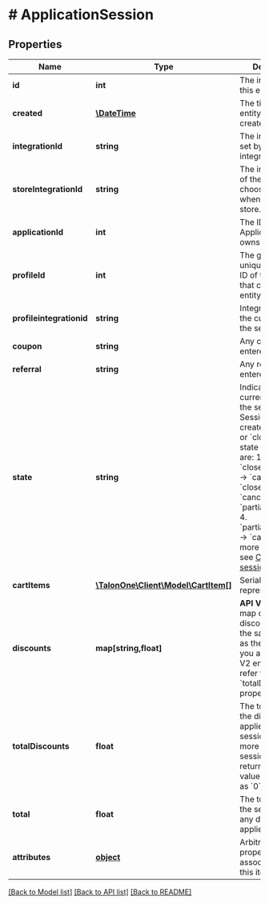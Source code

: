 # # ApplicationSession

## Properties

Name | Type | Description | Notes
------------ | ------------- | ------------- | -------------
**id** | **int** | The internal ID of this entity. | 
**created** | [**\DateTime**](\DateTime.md) | The time this entity was created. | 
**integrationId** | **string** | The integration ID set by your integration layer. | 
**storeIntegrationId** | **string** | The integration ID of the store. You choose this ID when you create a store. | [optional] 
**applicationId** | **int** | The ID of the Application that owns this entity. | 
**profileId** | **int** | The globally unique Talon.One ID of the customer that created this entity. | [optional] 
**profileintegrationid** | **string** | Integration ID of the customer for the session. | [optional] 
**coupon** | **string** | Any coupon code entered. | 
**referral** | **string** | Any referral code entered. | 
**state** | **string** | Indicates the current state of the session. Sessions can be created as &#x60;open&#x60; or &#x60;closed&#x60;. The state transitions are:  1. &#x60;open&#x60; → &#x60;closed&#x60; 2. &#x60;open&#x60; → &#x60;cancelled&#x60; 3. &#x60;closed&#x60; → &#x60;cancelled&#x60; or &#x60;partially_returned&#x60; 4. &#x60;partially_returned&#x60; → &#x60;cancelled&#x60;  For more information, see [Customer session states](https://docs.talon.one/docs/dev/concepts/entities/customer-sessions). | 
**cartItems** | [**\TalonOne\Client\Model\CartItem[]**](CartItem.md) | Serialized JSON representation. | 
**discounts** | **map[string,float]** | **API V1 only.** A map of labeled discount values, in the same currency as the session.  If you are using the V2 endpoints, refer to the &#x60;totalDiscounts&#x60; property instead. | 
**totalDiscounts** | **float** | The total sum of the discounts applied to this session.  **Note:** If more than one session is returned, this value is displayed as &#x60;0&#x60;. | 
**total** | **float** | The total sum of the session before any discounts applied. | 
**attributes** | [**object**](.md) | Arbitrary properties associated with this item. | [optional] 

[[Back to Model list]](../../README.md#documentation-for-models) [[Back to API list]](../../README.md#documentation-for-api-endpoints) [[Back to README]](../../README.md)


